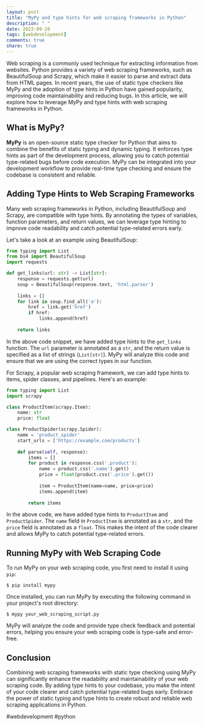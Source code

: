 ```yaml
---
layout: post
title: "MyPy and type hints for web scraping frameworks in Python"
description: " "
date: 2023-09-20
tags: [webdevelopment]
comments: true
share: true
---
```


Web scraping is a commonly used technique for extracting information from websites. Python provides a variety of web scraping frameworks, such as BeautifulSoup and Scrapy, which make it easier to parse and extract data from HTML pages. In recent years, the use of static type checkers like MyPy and the adoption of type hints in Python have gained popularity, improving code maintainability and reducing bugs. In this article, we will explore how to leverage MyPy and type hints with web scraping frameworks in Python.

## What is MyPy?

**MyPy** is an open-source static type checker for Python that aims to combine the benefits of static typing and dynamic typing. It enforces type hints as part of the development process, allowing you to catch potential type-related bugs before code execution. MyPy can be integrated into your development workflow to provide real-time type checking and ensure the codebase is consistent and reliable.

## Adding Type Hints to Web Scraping Frameworks

Many web scraping frameworks in Python, including BeautifulSoup and Scrapy, are compatible with type hints. By annotating the types of variables, function parameters, and return values, we can leverage type hinting to improve code readability and catch potential type-related errors early.

Let's take a look at an example using BeautifulSoup:

```python
from typing import List
from bs4 import BeautifulSoup
import requests

def get_links(url: str) -> List[str]:
    response = requests.get(url)
    soup = BeautifulSoup(response.text, 'html.parser')
    
    links = []
    for link in soup.find_all('a'):
        href = link.get('href')
        if href:
            links.append(href)
    
    return links
```

In the above code snippet, we have added type hints to the `get_links` function. The `url` parameter is annotated as a `str`, and the return value is specified as a list of strings (`List[str]`). MyPy will analyze this code and ensure that we are using the correct types in our function.

For Scrapy, a popular web scraping framework, we can add type hints to items, spider classes, and pipelines. Here's an example:

```python
from typing import List
import scrapy

class ProductItem(scrapy.Item):
    name: str
    price: float

class ProductSpider(scrapy.Spider):
    name = 'product_spider'
    start_urls = ['https://example.com/products']
    
    def parse(self, response):
        items = []
        for product in response.css('.product'):
            name = product.css('.name').get()
            price = float(product.css('.price').get())
            
            item = ProductItem(name=name, price=price)
            items.append(item)
        
        return items
```

In the above code, we have added type hints to `ProductItem` and `ProductSpider`. The `name` field in `ProductItem` is annotated as a `str`, and the `price` field is annotated as a `float`. This makes the intent of the code clearer and allows MyPy to catch potential type-related errors.

## Running MyPy with Web Scraping Code

To run MyPy on your web scraping code, you first need to install it using `pip`:

```
$ pip install mypy
```

Once installed, you can run MyPy by executing the following command in your project's root directory:

```
$ mypy your_web_scraping_script.py
```

MyPy will analyze the code and provide type check feedback and potential errors, helping you ensure your web scraping code is type-safe and error-free.

## Conclusion

Combining web scraping frameworks with static type checking using MyPy can significantly enhance the readability and maintainability of your web scraping code. By adding type hints to your codebase, you make the intent of your code clearer and catch potential type-related bugs early. Embrace the power of static typing and type hints to create robust and reliable web scraping applications in Python.

\#webdevelopment #python
